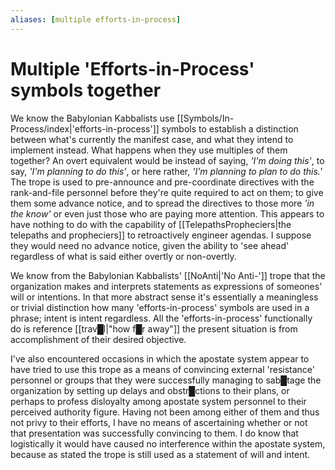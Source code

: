 ```yaml
---
aliases: [multiple efforts-in-process]
---
```

# **Multiple 'Efforts-in-Process' symbols together**


We know the Babylonian Kabbalists use [[Symbols/In-Process/index|'efforts-in-process']] symbols to establish a distinction between what's currently the manifest case, and what they intend to implement instead.  What happens when they use multiples of them together?  An overt equivalent would be instead of saying, *'I'm doing this'*, to say, *'I'm planning to do this'*, or here rather, *'I'm planning to plan to do this.'*  The trope is used to pre-announce and pre-coordinate directives with the rank-and-file personnel before they're quite required to act on them; to give them some advance notice, and to spread the directives to those more *'in the know'* or even just those who are paying more attention.  This appears to have nothing to do with the capability of [[TelepathsPropheciers|the telepaths and propheciers]] to retroactively engineer agendas.  I suppose they would need no advance notice, given the ability to 'see ahead' regardless of what is said either overtly or non-overtly.

We know from the Babylonian Kabbalists' [[NoAnti|'No Anti-']] trope that the organization makes and interprets statements as expressions of someones' will or intentions.  In that more abstract sense it's essentially a meaningless or trivial distinction how many 'efforts-in-process' symbols are used in a phrase; intent is intent regardless.  All the 'efforts-in-process' functionally do is reference [[trav█l|"how f█r away"]] the present situation is from accomplishment of their desired objective.

I've also encountered occasions in which the apostate system appear to have tried to use this trope as a means of convincing external 'resistance' personnel or groups that they were successfully managing to sab█tage the organization by setting up delays and obstr█ctions to their plans, or perhaps to profess disloyalty among apostate system personnel to their perceived authority figure.  Having not been among either of them and thus not privy to their efforts, I have no means of ascertaining whether or not that presentation was successfully convincing to them.  I do know that logistically it would have caused no interference within the apostate system, because as stated the trope is still used as a statement of will and intent.
